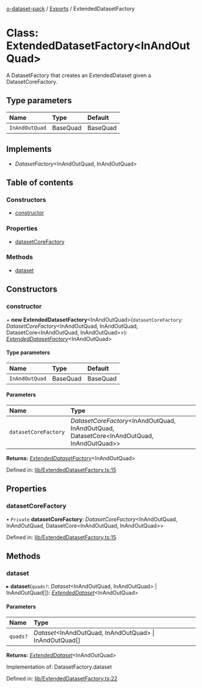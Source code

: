 [o-dataset-pack](../README.md) / [Exports](../modules.md) / ExtendedDatasetFactory

# Class: ExtendedDatasetFactory<InAndOutQuad\>

A DatasetFactory that creates an ExtendedDataset given a DatasetCoreFactory.

## Type parameters

| Name | Type | Default |
| :------ | :------ | :------ |
| `InAndOutQuad` | BaseQuad | BaseQuad |

## Implements

- *DatasetFactory*<InAndOutQuad, InAndOutQuad\>

## Table of contents

### Constructors

- [constructor](extendeddatasetfactory.md#constructor)

### Properties

- [datasetCoreFactory](extendeddatasetfactory.md#datasetcorefactory)

### Methods

- [dataset](extendeddatasetfactory.md#dataset)

## Constructors

### constructor

\+ **new ExtendedDatasetFactory**<InAndOutQuad\>(`datasetCoreFactory`: *DatasetCoreFactory*<InAndOutQuad, InAndOutQuad, DatasetCore<InAndOutQuad, InAndOutQuad\>\>): [*ExtendedDatasetFactory*](extendeddatasetfactory.md)<InAndOutQuad\>

#### Type parameters

| Name | Type | Default |
| :------ | :------ | :------ |
| `InAndOutQuad` | BaseQuad | BaseQuad |

#### Parameters

| Name | Type |
| :------ | :------ |
| `datasetCoreFactory` | *DatasetCoreFactory*<InAndOutQuad, InAndOutQuad, DatasetCore<InAndOutQuad, InAndOutQuad\>\> |

**Returns:** [*ExtendedDatasetFactory*](extendeddatasetfactory.md)<InAndOutQuad\>

Defined in: [lib/ExtendedDatasetFactory.ts:15](https://github.com/o-development/o-dataset-pack/blob/631ca3e/lib/ExtendedDatasetFactory.ts#L15)

## Properties

### datasetCoreFactory

• `Private` **datasetCoreFactory**: *DatasetCoreFactory*<InAndOutQuad, InAndOutQuad, DatasetCore<InAndOutQuad, InAndOutQuad\>\>

Defined in: [lib/ExtendedDatasetFactory.ts:15](https://github.com/o-development/o-dataset-pack/blob/631ca3e/lib/ExtendedDatasetFactory.ts#L15)

## Methods

### dataset

▸ **dataset**(`quads?`: *Dataset*<InAndOutQuad, InAndOutQuad\> \| InAndOutQuad[]): [*ExtendedDataset*](extendeddataset.md)<InAndOutQuad\>

#### Parameters

| Name | Type |
| :------ | :------ |
| `quads?` | *Dataset*<InAndOutQuad, InAndOutQuad\> \| InAndOutQuad[] |

**Returns:** [*ExtendedDataset*](extendeddataset.md)<InAndOutQuad\>

Implementation of: DatasetFactory.dataset

Defined in: [lib/ExtendedDatasetFactory.ts:22](https://github.com/o-development/o-dataset-pack/blob/631ca3e/lib/ExtendedDatasetFactory.ts#L22)
